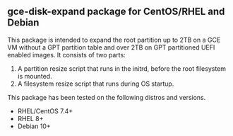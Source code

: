 ## gce-disk-expand package for CentOS/RHEL and Debian

This package is intended to expand the root partition up to 2TB on a GCE VM
without a GPT partition table and over 2TB on GPT partitioned UEFI enabled
images. It consists of two parts:
1. A partition resize script that runs in the initrd, before the root filesystem
   is mounted.
1. A filesystem resize script that runs during OS startup.

This package has been tested on the following distros and versions.

* RHEL/CentOS 7.4+
* RHEL 8+
* Debian 10+

